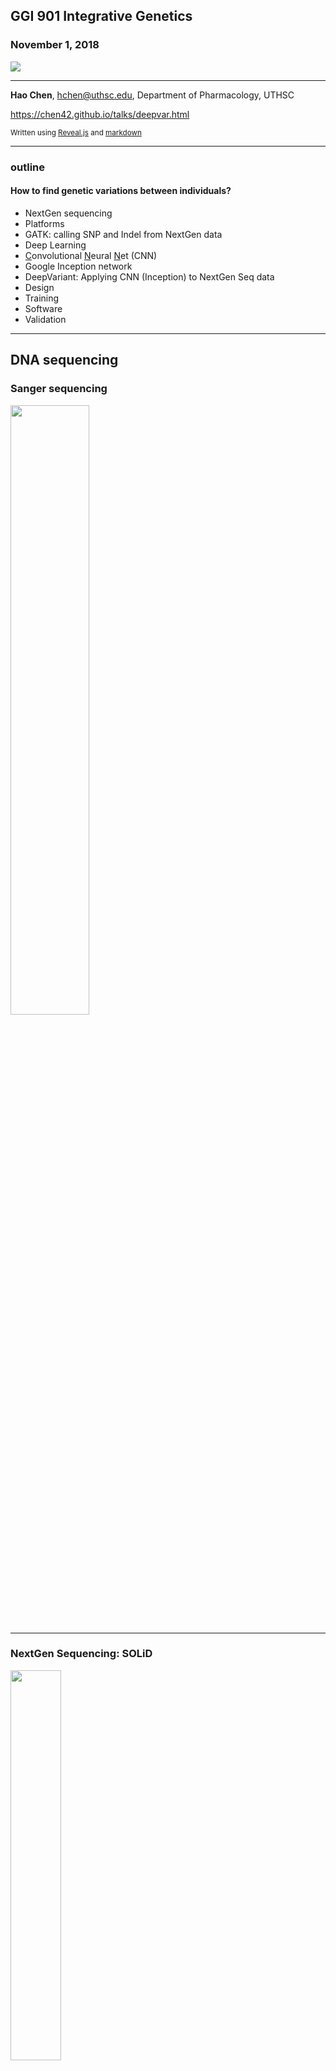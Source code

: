 
## GGI 901 Integrative Genetics 

### November 1, 2018 


<a href="https://www.nature.com/articles/nbt.4235" target=_new> <img src="./images/deepvar/cover.png"></a>

<hr style="color:royalblue">

 **Hao Chen**, hchen@uthsc.edu, Department of Pharmacology, UTHSC

https://chen42.github.io/talks/deepvar.html

<small> Written using [Reveal.js](https://github.com/hakimel/reveal.js) and [markdown](https://help.github.com/categories/writing-on-github/) </small>

---

### outline

#### How to find genetic variations between individuals?

* NextGen sequencing
 * Platforms
 * GATK: calling SNP and Indel from NextGen data
* Deep Learning
 * <u>C</u>onvolutional <u>N</u>eural <u>N</u>et (CNN)
 * Google Inception network
* DeepVariant: Applying CNN (Inception) to NextGen Seq data 
 * Design
 * Training
 * Software
 * Validation

---
## DNA sequencing

### Sanger sequencing 

<img src="https://ka-perseus-images.s3.amazonaws.com/d56c026870bbfee4658a9eaa52daba496d4a58ad.png" width=50%>

---
### NextGen Sequencing: SOLiD

<a href="http://seqanswers.com/forums/showthread.php?t=10">
<img src="http://seqanswers.com/forums/images/content/abi-fig4.jpg" width=40%>
</a>

---

### NextGen Sequencing: Illumina 


<img src="http://www.biofidal-lab.com/site/images/normal/NextGen-Sequencing-Whole-Genome-Sequencing56b9ea45bd182.png" width=70%>
---

### NextGen Sequencing: Ion Torrent

<img src="https://www.omicsonline.org/articles-images/biology-and-medicine-torrent-9-395-g003.png" width=70%>

---

### NextGen Seq data files 

Illumina, Ion Torrent: fasta


```
>cluster_2:UMI_ATTCCG # record name; starts with '>'
TTTCCGGGGCACATAATCTTCAGCCGGGCGC # DNA sequence

```

Illumina, Ion Torrent: fastq

```
@cluster_2:UMI_ATTCCG # record name; starts with '@'
TTTCCGGGGCACATAATCTTCAGCCGGGCGC # DNA sequence
+ # empty line; starts with '+'
9C;=;=<9@4868>9:67AA<9>65<=>591 # phred-scaled quality scores
``` 

SOLiD: csfasta

```
>2_14_26_F3
T110021221100310030120022032222111321022112223
```
---

## GATK: A topic for future class

<a href="https://software.broadinstitute.org/gatk/best-practices/workflow?id=11145" target=_new> 
<img src="https://us.v-cdn.net/5019796/uploads/editor/mz/tzm69d8e2spl.png" width=70%></a>


---

## Challenges of variant discovery 
 from NextGen sequencing data

* Sequencing data contains errors (0.1-10%)
* Error has many sources
* Error is depend on technology used

<img src="./images/deepvar/wmiwli_illumina_ion.png" width=70%>

---
## GATK statistical models
	* logistic regression for base errors
	* hidden Markov for read likelihood given the haplotypes
	* naive Bayes classifier for variant calling
		* Gaussian mixture model with hand-crafted feature to remove common false positive 
	* optimized for the Illumina platform
* <font color="darkorange">Can we use one single learning model to achieve better performance? </font>

---

## Neural Network
### one node at a time

<img src="https://cdn-images-1.medium.com/max/1600/1*v88ySSMr7JLaIBjwr4chTw.jpeg" width=70%>

---

## Deep Neural Network
### Fully connected
<img src="http://www.electronicdesign.com/sites/electronicdesign.com/files/MachineLearning_WTD_Fig3.png" width=70%>

---

## Deep Neural network
### Loss Function

<table><tr><td>
<img src="https://cdn-images-1.medium.com/max/1040/1*mlXnpXGdhMefPybSQtRmDA.png">
</td><td>

<img src="https://cdn-images-1.medium.com/max/1040/1*EqTaoCB1NmJnsRYEezSACA.png">
</td></tr></table>

---

## Linear regresssion by iterative updates [R code](https://www.r-bloggers.com/linear-regression-by-gradient-descent/)



<img src="./images/deep_learning/gradient_descent_for_linear_regression.gif"  width=70%>


```
## theta is the parameter, alpha is learning rate
for (i in 1:num_iters) {
 error <- (X %*% theta - y)
 delta <- t(X) %*% error / length(y)
 theta <- theta - alpha * delta
}

```

---

## Deep Neural network
### gradient descent, learning rate

<table><tr><td width=50%>

<img src="https://www.jeremyjordan.me/content/images/2018/02/Screen-Shot-2018-02-24-at-11.47.09-AM.png"><br>

<img src="http://home.agh.edu.pl/~horzyk/lectures/ai/GradientDescentOfErrorFunction.jpg">
</td><td width=50%>

<img src="https://blog.paperspace.com/content/images/2018/05/challenges-1.png">
</td></tr></table>

---

## Deep Neural network

### Training the network

<a href="https://theclevermachine.wordpress.com/tag/backpropagation/">
<img src="./images/deepvar/fprop_bprop5.png" width=70%>

</a>


---
## Live demo of DNN

<a href="https://lecture-demo.ira.uka.de/neural-network-demo/?preset=Three%20classes%20test" target=_new ><img src="./images/deepvar/neuralnet.png"></a>

---


## Convolution

![](https://ujwlkarn.files.wordpress.com/2016/07/screen-shot-2016-07-24-at-11-25-13-pm.png?w=150&h=136)
![](https://ujwlkarn.files.wordpress.com/2016/07/screen-shot-2016-07-24-at-11-25-24-pm.png?w=74&h=64) 
![](https://ujwlkarn.files.wordpress.com/2016/07/convolution_schematic.gif?w=268&h=196&zoom=2)

https://ujjwalkarn.me/2016/08/11/intuitive-explanation-convnets/

---

## Convolution as feature detector

![](https://ujwlkarn.files.wordpress.com/2016/08/screen-shot-2016-08-05-at-11-03-00-pm.png?w=342&h=562)

https://ujjwalkarn.me/2016/08/11/intuitive-explanation-convnets/

---

## Deep Neural network

### ConvNet, CNN

![](https://www.mathworks.com/content/mathworks/www/en/discovery/convolutional-neural-network/jcr:content/mainParsys/image_copy.adapt.full.high.jpg/1523891796216.jpg)

---

## Visual example of a ConvNet

<a href="http://scs.ryerson.ca/~aharley/vis/conv/"><img src="https://ujwlkarn.files.wordpress.com/2016/08/conv_all.png?w=1024"></a>


Author: [Adam Harley](http://www.cs.cmu.edu/~aharley/)

---

## Google InceptionNet

<img src="./images/deepvar/inceptionv1.png" width=80%>

[InceptionNet](https://towardsdatascience.com/a-simple-guide-to-the-versions-of-the-inception-network-7fc52b863202)


---


## DeepVariant 

sources of info

* Dec 14 2016 [BioRxiv](https://www.biorxiv.org/content/early/2016/12/14/092890)
* Dec 04 2017 [Google Blog](https://ai.googleblog.com/2017/12/deepvariant-highly-accurate-genomes.html)
* Sep 24 2018 [Nature Biotechnology](https://www.nature.com/articles/nbt.4235)

---

## DeepVariant

### workflow

<img src="./images/deepvar/deepvar_workflow.png" width=80%>

---

## DeepVariant

### converting sequences to image

1.  local realign (GATK)   
1.  find candidate variants  
1.  construct one RGB image for each candidate  
    * each pixel represents one base position
    * image size can be  221 pixel (w) x 100 pixel (h)
        * for each SNP, consider 110 bases on each side
        * max 95 reads per images (first 5 rows reserved for the reference)


---

## DeepVariant

### coding read info in the image

```
def get_base_color(base):
 base_to_color = {'A': 250, 'G': 180, 'T': 100, 'C': 30}
 return base_to_color.get(base, 0)

def get_quality_color(quality):
 return int(254.0 * (min(40, quality) / 40.0))

def get_strand_color(on_positive_strand):
 return 70 if on_positive_strand else 240

def get_base_alpha(read_base, ref_base, read, call):
 alpha1 = 1.0 if read_supports_alt_allele(read, call.alt_allele) else 0.6
 alpha2 = 0.2 if read_base == ref_base else 1.0
 return alpha1 * alpha2

def make_pixel(red, green, blue, alpha):
 return RGB(int(alpha * red), int(alpha * green), int(alpha * blue))
```

---
## DeepVariant

### Visualizing examples 

* GitHub: online repository for code, with version control
* Python: programming language
* ipython notebook: an environment to run python code section by section
* Google colab: a cloud version of the ipython notebook

[example](https://github.com/chen42/deepvariant)

---

## DeepVariant

### Training 

* Using the Inception model with pre-trained weights
* Last layer is a three class (hom-ref, het, hom-alt) softmax 

<a href=https://medium.com/data-science-bootcamp/understand-the-softmax-function-in-minutes-f3a59641e86d>  <img src="https://cdn-images-1.medium.com/max/1600/1*670CdxchunD-yAuUWdI7Bw.png" width=50%></a>

* [DistBelief framework](https://research.google.com/pubs/pub40565.html?hl=no):  a method to use many CPUs cores, useful when RAM requirement is larger than what the GPU offer (e.g. 6GB).

---

## DeepVariant
###  results 

<img src="./images/deepvar/deepvar_eval.png" width=100%>


---

## DeepVariant

### Sequencing Platforms

|Data| Caller| Sensitivity |PPV| F1|
|---|---|---|---|---|
|Ion  AmpliSeq  exome | DeepVariant | 94.12% | 99.79% | 96.87%|
| | TVC | 96.47% | 98.11% | 97.28%|
|| GATK | 93.24% | 19.15% | 31.78%|
|Illumina  TruSeq  exome | DeepVariant | 93.01% | 99.39% | 96.09%|
| | Ensemble | 92.92% | 98.08% | 95.43%|
| |GATK | 91.02% | 99.30% | 94.98%|
|10X  Chromium  75x  WGS | DeepVariant | 98.73% | 99.91% | 99.32%|
| |Long-ranger | 98.13% | 98.26% | 98.19%|
|| GATK | 99.08% | 94.62% | 96.80%|
|PacBio  raw  reads  40x  WGS | DeepVariant | 88.51% | 97.25% | 92.67%|
|| samtools | 89.34% | 40.89% | 56.10%|
| SOLID  85x | DeepVariant | 76.62% | 99.01% | 86.39%|
| | GATK | 73.91% | 84.26% | 78.75%|

---

## DeepVariant

### recall vs precision 

<img src="./images/deepvar/deepvar_recall_prec.png" width=40%>

---

## DeepVariant

### Genotype quality 

<img src="./images/deepvar/deepvar_genotype_qual.png" width=70%>

---

## Summary

* Deep learning (ConvNet) can be used to identify genetic variants from NextGen sequencing data
* Advantage over current state-of-the-art (GATK) is small (better at indels)
* Additional advantage is in adapting to identifying novel variants on non-illumina platform
  * All GATK results were obtained using 1000 genome known variants during indel Realign and dbSNP during base recalibration
* Disadvantage is the need to use GPU, maybe increased computation time.


---
## Similar approaches

* Clairvoyante:  [pdf](https://www.biorxiv.org/content/early/2018/09/26/310458) |  [GitHub](https://github.com/anfederico/Clairvoyant)
* VariantionAnalysis: [pdf](https://www.biorxiv.org/content/early/2016/12/30/097469) |  [GitHub](https://github.com/CampagneLaboratory/variationanalysis) 
* GenotypeTensor: [pdf](https://www.biorxiv.org/content/early/2018/06/05/338780) | [GitHub](https://github.com/CampagneLaboratory/GenotypeTensors)

